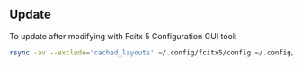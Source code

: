 ## Update

To update after modifying with Fcitx 5 Configuration GUI tool:

```bash
rsync -av --exclude='cached_layouts' ~/.config/fcitx5/config ~/.config/fcitx5/conf/ ./fcitx5/
```
